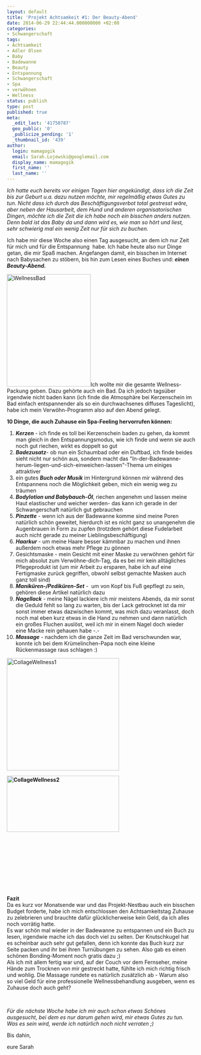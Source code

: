 ```yaml
---
layout: default
title: 'Projekt Achtsamkeit #1: Der Beauty-Abend'
date: 2014-06-29 22:44:44.000000000 +02:00
categories:
- Schwangerschaft
tags:
- Achtsamkeit
- Adler Olsen
- Baby
- Badewanne
- Beauty
- Entspannung
- Schwangerschaft
- Spa
- verwöhnen
- Wellness
status: publish
type: post
published: true
meta:
  _edit_last: '41750787'
  geo_public: '0'
  _publicize_pending: '1'
  _thumbnail_id: '439'
author:
  login: mamagogik
  email: Sarah.Lojewski@googlemail.com
  display_name: mamagogik
  first_name: ''
  last_name: ''
---
```

<p><em>Ich hatte euch bereits vor einigen Tagen hier angekündigt, dass ich die Zeit bis zur Geburt u.a. dazu nutzen möchte, mir regelmäßig etwas Gutes zu tun. Nicht dass ich durch das Beschäftigungsverbot total gestresst wäre, aber neben der Hausarbeit, dem Hund und anderen organisatorischen Dingen, möchte ich die Zeit die ich habe noch ein bisschen anders nutzen. Denn bald ist das Baby da und dann wird es, wie man so hört und liest, sehr schwierig mal ein wenig Zeit nur für sich zu buchen.</em></p>
<p>Ich habe mir diese Woche also einen Tag ausgesucht, an dem ich nur Zeit für mich und für die Entspannung  habe. Ich habe heute also nur Dinge getan, die mir Spaß machen. Angefangen damit, ein bisschen im Internet nach Babysachen zu stöbern, bis hin zum Lesen eines Buches und: <em><strong>einen Beauty-Abend.</strong></em><!--more--></p>
<p><a href="../../images/img_4447-e1404078515696.jpg"><img class="alignleft size-medium wp-image-423" src="../../images/img_4447-e1404078515696.jpg" alt="WellnessBad" width="224" height="300" /></a>Ich wollte mir die gesamte Wellness-Packung geben. Dazu gehörte auch ein Bad. Da ich jedoch tagsüber irgendwie nicht baden kann (ich finde die Atmosphäre bei Kerzenschein im Bad einfach entspannender als so ein durchwachsenes diffuses Tageslicht), habe ich mein Verwöhn-Programm also auf den Abend gelegt.</p>
<p><strong>10 Dinge, die auch Zuhause ein Spa-Feeling hervorrufen können:</strong></p>
<ol>
<li><em><strong>Kerzen</strong></em> - ich finde es toll bei Kerzenschein baden zu gehen, da kommt man gleich in den Entspannungsmodus, wie ich finde und wenn sie auch noch gut riechen, wirkt es doppelt so gut</li>
<li><em><strong>Badezusatz</strong></em>- ob nun ein Schaumbad oder ein Duftbad, ich finde beides sieht nicht nur schön aus, sondern macht das "In-der-Badewanne-herum-liegen-und-sich-einweichen-lassen"-Thema um einiges attraktiver</li>
<li>ein gutes <em><strong>Buch oder Musik</strong></em> im Hintergrund können mir während des Entspannens noch die Möglichkeit geben, mich ein wenig weg zu träumen</li>
<li><em><strong>Bodylotion und Babybauch-Öl</strong></em>, riechen angenehm und lassen meine Haut elastischer und weicher werden- das kann ich gerade in der Schwangerschaft natürlich gut gebrauchen</li>
<li><em><strong>Pinzette</strong></em> - wenn ich aus der Badewanne komme sind meine Poren natürlich schön geweitet, hierdurch ist es nicht ganz so unangenehm die Augenbrauen in Form zu zupfen (trotzdem gehört diese Fudelarbeit auch nicht gerade zu meiner Lieblingsbeschäftigung)</li>
<li><em><strong>Haarkur</strong></em> - um meine Haare besser kämmbar zu machen und ihnen außerdem noch etwas mehr Pflege zu gönnen</li>
<li>Gesichtsmaske - mein Gesicht mit einer Maske zu verwöhnen gehört für mich absolut zum Verwöhne-dich-Tag, da es bei mir kein alltägliches Pflegeprodukt ist (um mir Arbeit zu ersparen, habe ich auf eine Fertigmaske zurück gegriffen, obwohl selbst gemachte Masken auch ganz toll sind)</li>
<li><em><strong>Maniküren-/Pediküren-Set</strong> </em>-  um von Kopf bis Fuß gepflegt zu sein, gehören diese Artikel natürlich dazu</li>
<li><em><strong>Nagellack</strong></em> - meine Nägel lackiere ich mir meistens Abends, da mir sonst die Geduld fehlt so lang zu warten, bis der Lack getrocknet ist da mir sonst immer etwas dazwischen kommt, was mich dazu veranlasst, doch noch mal eben kurz etwas in die Hand zu nehmen und dann natürlich ein großes Fluchen auslöst, weil ich mir in einem Nagel doch wieder eine Macke rein gehauen habe -.-</li>
<li><em><strong>Massage</strong></em> - nachdem ich die ganze Zeit im Bad verschwunden war, konnte ich bei dem Krümelinchen-Papa noch eine kleine Rückenmassage raus schlagen :)</li>
</ol>
<p><a href="../../images/collagewellness1-e1404081525674.png"><img class="alignleft size-medium wp-image-439" src="../../images/collagewellness1-e1404081525674.png" alt="CollageWellness1" width="300" height="300" /></a></p>
<p><strong><img class="alignleft size-medium wp-image-438" src="../../images/collagewellness2-e1404081734447.png" alt="CollageWellness2" width="300" height="150" /></strong></p>
<p>&nbsp;</p>
<p>&nbsp;</p>
<p>&nbsp;</p>
<p>&nbsp;</p>
<p>&nbsp;</p>
<p><strong>Fazit</strong><br />
Da es kurz vor Monatsende war und das Projekt-Nestbau auch ein bisschen Budget forderte, habe ich mich entschlossen den Achtsamkeitstag Zuhause zu zelebrieren und brauchte dafür glücklicherweise kein Geld, da ich alles noch vorrätig hatte.<br />
Es war schön mal wieder in der Badewanne zu entspannen und ein Buch zu lesen, irgendwie mache ich das doch viel zu selten. Der Knutschkugel hat es scheinbar auch sehr gut gefallen, denn ich konnte das Buch kurz zur Seite packen und ihr bei ihren Turnübungen zu sehen. Also gab es einen schönen Bonding-Moment noch gratis dazu ;)<br />
Als ich mit allem fertig war und, auf der Couch vor dem Fernseher, meine Hände zum Trocknen von mir gestreckt hatte, fühlte ich mich richtig frisch und wohlig. Die Massage rundete es natürlich zusätzlich ab - Warum also so viel Geld für eine professionelle Wellnessbehandlung ausgeben, wenn es Zuhause doch auch geht?</p>
<p>&nbsp;</p>
<p><em>Für die nächste Woche habe ich mir auch schon etwas Schönes ausgesucht, bei dem es nur darum gehen wird, mir etwas Gutes zu tun. Was es sein wird, werde ich natürlich noch nicht verraten ;)</em></p>
<p>Bis dahin,</p>
<p>eure Sarah</p>

